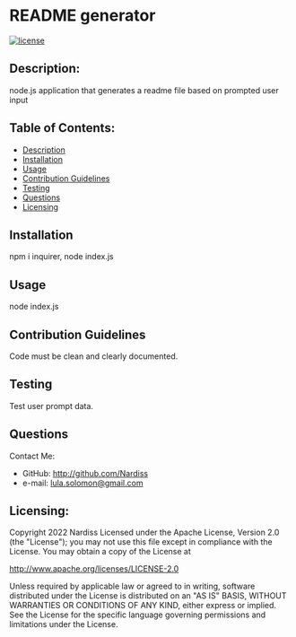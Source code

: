 
  # README generator
  [![license](https://img.shields.io/static/v1?label=License&message=Apache-2.0&color=blue)](https://www.apache.org/licenses/LICENSE-2.0)
  ## Description: 
  node.js application that generates a readme file based on prompted user input
  ## Table of Contents: 
  * [Description](#description)
  * [Installation](#installation)
  * [Usage](#usage)
  * [Contribution Guidelines](#contribution-guidelines)
  * [Testing](#testing)
  * [Questions](#questions)
  * [Licensing](#licensing)
	
  ## Installation
  npm i inquirer, node index.js
  ## Usage
  node index.js
  ## Contribution Guidelines
  Code must be clean and clearly documented.
  ## Testing
  Test user prompt data.
  ## Questions
  Contact Me: 
  * GitHub: http://github.com/Nardiss
  * e-mail: lula.solomon@gmail.com
  ## Licensing:
  
  Copyright 2022 Nardiss
  Licensed under the Apache License, Version 2.0 (the "License");
  you may not use this file except in compliance with the License.
  You may obtain a copy of the License at
	 
  http://www.apache.org/licenses/LICENSE-2.0
	 
  Unless required by applicable law or agreed to in writing, software
  distributed under the License is distributed on an "AS IS" BASIS,
  WITHOUT WARRANTIES OR CONDITIONS OF ANY KIND, either express or implied.
  See the License for the specific language governing permissions and
  limitations under the License.